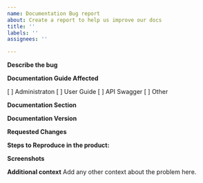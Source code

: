 ```yaml
---
name: Documentation Bug report
about: Create a report to help us improve our docs
title: ''
labels: ''
assignees: ''

---
```


**Describe the bug**
<!-- Briefly describe the problem with the existing documentation -->

**Documentation Guide Affected**
<!-- Select one or more documents -->
[ ] Administraton
[ ] User Guide
[ ] API Swagger
[ ] Other

**Documentation Section**
<!-- Enter the section of the document selected above -->

**Documentation Version**
<!-- Specify the version of the documentation this affects -->

**Requested Changes**
<!-- How should the docs be changed to correct this issue? -->

**Steps to Reproduce in the product:**
<!-- Starting from a new installation of the system, describe how in the product to show the correct behavior. -->

**Screenshots**
<!-- If applicable, add any new or updated screenshots for the documentation. -->

**Additional context**
Add any other context about the problem here.
